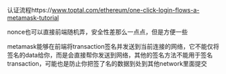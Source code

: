 认证流程https://www.toptal.com/ethereum/one-click-login-flows-a-metamask-tutorial

nonce也可以直接前端随机弄，安全性差那么一点点，但是方便一些





metamask能够在前端将transaction签名并发送到当前连接的网络，它不能仅将签名的data给你，而是会直接帮你发送到网络，其他的签名方法不能用于签名transaction，可能也是防止你把签了名的数据到处到其他network里面提交